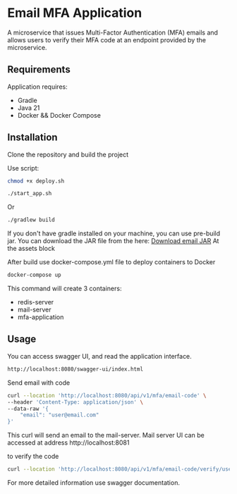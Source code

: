 # Email MFA Application

A microservice that issues Multi-Factor Authentication (MFA) emails and allows users to verify their
MFA code at an endpoint provided by the microservice.

## Requirements

Application requires:

- Gradle
- Java 21
- Docker && Docker Compose

## Installation

Clone the repository and build the project

Use script:

```sh
chmod +x deploy.sh

./start_app.sh
```

Or

```sh
./gradlew build
```

If you don't have gradle installed on your machine, you can use pre-build jar.
You can download the JAR file from the here:
[Download email JAR](https://github.com/Sakerini/email-mfa/packages/2332145)
At the assets block

After build use docker-compose.yml file to deploy containers to Docker

```sh
docker-compose up
```

This command will create 3 containers:

- redis-server
- mail-server
- mfa-application

## Usage

You can access swagger UI, and read the application interface.

```sh
http://localhost:8080/swagger-ui/index.html
```

Send email with code

```sh
curl --location 'http://localhost:8080/api/v1/mfa/email-code' \
--header 'Content-Type: application/json' \
--data-raw '{
    "email": "user@email.com"
}'
```

This curl will send an email to the mail-server.
Mail server UI can be accessed at address http://localhost:8081

to verify the code

```sh
curl --location 'http://localhost:8080/api/v1/mfa/email-code/verify/user@mail.com/689781'
```

For more detailed information use swagger documentation.



